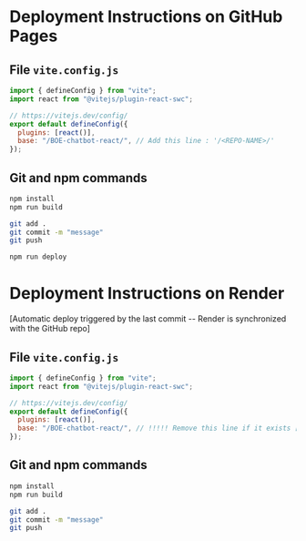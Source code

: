 
# Deployment Instructions on GitHub Pages

## File `vite.config.js`

```javascript
import { defineConfig } from "vite";
import react from "@vitejs/plugin-react-swc";

// https://vitejs.dev/config/
export default defineConfig({
  plugins: [react()],
  base: "/BOE-chatbot-react/", // Add this line : '/<REPO-NAME>/'
});
```

## Git and npm commands

```sh
npm install
npm run build

git add .
git commit -m "message"
git push

npm run deploy
```

# Deployment Instructions on Render

[Automatic deploy triggered by the last commit -- Render is synchronized with the GitHub repo]

## File `vite.config.js`

```javascript
import { defineConfig } from "vite";
import react from "@vitejs/plugin-react-swc";

// https://vitejs.dev/config/
export default defineConfig({
  plugins: [react()],
  base: "/BOE-chatbot-react/", // !!!!! Remove this line if it exists [this is for a JavaScript library to manage deployment on GitHub Pages]
});
```

## Git and npm commands

```sh
npm install
npm run build

git add .
git commit -m "message"
git push
```

